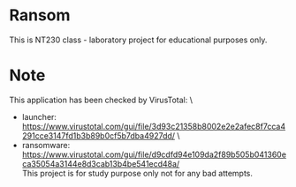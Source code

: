 # Ransom
This is NT230 class - laboratory project for educational purposes only.

# Note
This application has been checked by VirusTotal: \
- launcher: https://www.virustotal.com/gui/file/3d93c21358b8002e2e2afec8f7cca4291cce3147fd1b3b89b0cf5b7dba4927dd/ \
- ransomware: https://www.virustotal.com/gui/file/d9cdfd94e109da2f89b505b041360eca35054a3144e8d3cab13b4be541ecd48a/ \
This project is for study purpose only not for any bad attempts.
